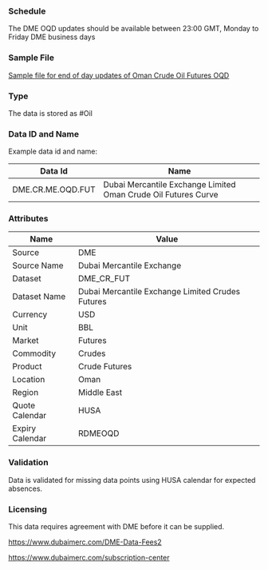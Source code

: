 ### Schedule
The DME OQD updates should be available between 23:00 GMT, Monday to Friday DME business days

### Sample File

[Sample file for end of day updates of Oman Crude Oil Futures OQD](pathname:///file-samples/dme.settle.20220208.s.csv)

### Type

The data is stored as #Oil

### Data ID and Name

Example data id and name:

|**Data Id**|**Name**|
|-|-|
|DME.CR.ME.OQD.FUT|Dubai Mercantile Exchange Limited Oman Crude Oil Futures Curve|


### Attributes

|Name|Value|
|-|-|
|Source|DME|
|Source Name|Dubai Mercantile Exchange|
|Dataset|DME_CR_FUT|
|Dataset Name|Dubai Mercantile Exchange Limited Crudes Futures|
|Currency|USD|
|Unit|BBL|
|Market|Futures|
|Commodity|Crudes|
|Product|Crude Futures|
|Location|Oman|
|Region|Middle East|
|Quote Calendar|HUSA|
|Expiry Calendar|RDMEOQD|

### Validation

Data is validated for missing data points using HUSA calendar for expected absences.

### Licensing

This data requires agreement with DME before it can be supplied.

https://www.dubaimerc.com/DME-Data-Fees2

https://www.dubaimerc.com/subscription-center